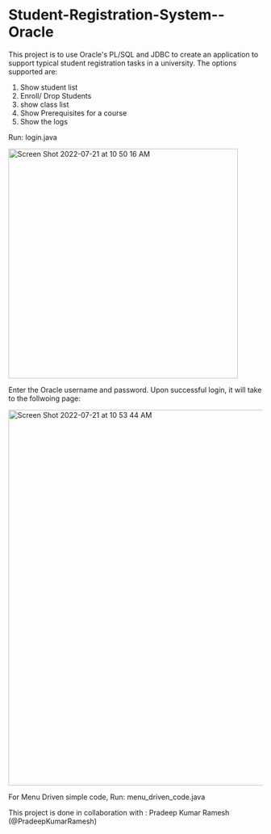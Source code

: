 # Student-Registration-System--Oracle

This project is to use Oracle's PL/SQL and JDBC to create an application to support typical student registration tasks in a university.
The options supported are: 
1. Show student list 
2. Enroll/ Drop Students
3. show class list
4. Show Prerequisites for a course
5. Show the logs

Run: login.java 

<img width="455" alt="Screen Shot 2022-07-21 at 10 50 16 AM" src="https://user-images.githubusercontent.com/63495996/180244393-cfec65b2-241b-4ed0-9ee0-7e488b08a33a.png">

Enter the Oracle username and password. Upon successful login, it will take to the follwoing page:

<img width="744" alt="Screen Shot 2022-07-21 at 10 53 44 AM" src="https://user-images.githubusercontent.com/63495996/180245080-8e2824fb-7261-45b8-8200-931ca7ff67a6.png">


For Menu Driven simple code, Run: menu_driven_code.java

This project is done in collaboration with : Pradeep Kumar Ramesh (@PradeepKumarRamesh)

